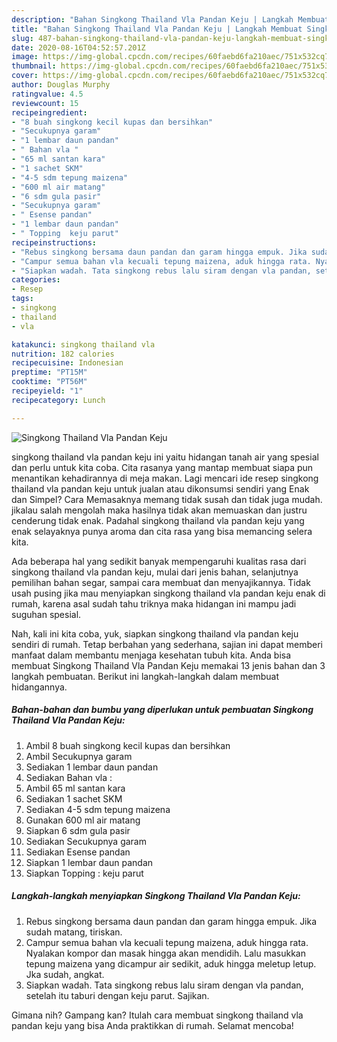 ```yaml
---
description: "Bahan Singkong Thailand Vla Pandan Keju | Langkah Membuat Singkong Thailand Vla Pandan Keju Yang Lezat Sekali"
title: "Bahan Singkong Thailand Vla Pandan Keju | Langkah Membuat Singkong Thailand Vla Pandan Keju Yang Lezat Sekali"
slug: 487-bahan-singkong-thailand-vla-pandan-keju-langkah-membuat-singkong-thailand-vla-pandan-keju-yang-lezat-sekali
date: 2020-08-16T04:52:57.201Z
image: https://img-global.cpcdn.com/recipes/60faebd6fa210aec/751x532cq70/singkong-thailand-vla-pandan-keju-foto-resep-utama.jpg
thumbnail: https://img-global.cpcdn.com/recipes/60faebd6fa210aec/751x532cq70/singkong-thailand-vla-pandan-keju-foto-resep-utama.jpg
cover: https://img-global.cpcdn.com/recipes/60faebd6fa210aec/751x532cq70/singkong-thailand-vla-pandan-keju-foto-resep-utama.jpg
author: Douglas Murphy
ratingvalue: 4.5
reviewcount: 15
recipeingredient:
- "8 buah singkong kecil kupas dan bersihkan"
- "Secukupnya garam"
- "1 lembar daun pandan"
- " Bahan vla "
- "65 ml santan kara"
- "1 sachet SKM"
- "4-5 sdm tepung maizena"
- "600 ml air matang"
- "6 sdm gula pasir"
- "Secukupnya garam"
- " Esense pandan"
- "1 lembar daun pandan"
- " Topping  keju parut"
recipeinstructions:
- "Rebus singkong bersama daun pandan dan garam hingga empuk. Jika sudah matang, tiriskan."
- "Campur semua bahan vla kecuali tepung maizena, aduk hingga rata. Nyalakan kompor dan masak hingga akan mendidih. Lalu masukkan tepung maizena yang dicampur air sedikit, aduk hingga meletup letup. Jka sudah, angkat."
- "Siapkan wadah. Tata singkong rebus lalu siram dengan vla pandan, setelah itu taburi dengan keju parut. Sajikan."
categories:
- Resep
tags:
- singkong
- thailand
- vla

katakunci: singkong thailand vla 
nutrition: 182 calories
recipecuisine: Indonesian
preptime: "PT15M"
cooktime: "PT56M"
recipeyield: "1"
recipecategory: Lunch

---
```



![Singkong Thailand Vla Pandan Keju](https://img-global.cpcdn.com/recipes/60faebd6fa210aec/751x532cq70/singkong-thailand-vla-pandan-keju-foto-resep-utama.jpg)


singkong thailand vla pandan keju ini yaitu hidangan tanah air yang spesial dan perlu untuk kita coba. Cita rasanya yang mantap membuat siapa pun menantikan kehadirannya di meja makan.
Lagi mencari ide resep singkong thailand vla pandan keju untuk jualan atau dikonsumsi sendiri yang Enak dan Simpel? Cara Memasaknya memang tidak susah dan tidak juga mudah. jikalau salah mengolah maka hasilnya tidak akan memuaskan dan justru cenderung tidak enak. Padahal singkong thailand vla pandan keju yang enak selayaknya punya aroma dan cita rasa yang bisa memancing selera kita.

Ada beberapa hal yang sedikit banyak mempengaruhi kualitas rasa dari singkong thailand vla pandan keju, mulai dari jenis bahan, selanjutnya pemilihan bahan segar, sampai cara membuat dan menyajikannya. Tidak usah pusing jika mau menyiapkan singkong thailand vla pandan keju enak di rumah, karena asal sudah tahu triknya maka hidangan ini mampu jadi suguhan spesial.




Nah, kali ini kita coba, yuk, siapkan singkong thailand vla pandan keju sendiri di rumah. Tetap berbahan yang sederhana, sajian ini dapat memberi manfaat dalam membantu menjaga kesehatan tubuh kita. Anda bisa membuat Singkong Thailand Vla Pandan Keju memakai 13 jenis bahan dan 3 langkah pembuatan. Berikut ini langkah-langkah dalam membuat hidangannya.

<!--inarticleads1-->

##### Bahan-bahan dan bumbu yang diperlukan untuk pembuatan Singkong Thailand Vla Pandan Keju:

1. Ambil 8 buah singkong kecil kupas dan bersihkan
1. Ambil Secukupnya garam
1. Sediakan 1 lembar daun pandan
1. Sediakan  Bahan vla :
1. Ambil 65 ml santan kara
1. Sediakan 1 sachet SKM
1. Sediakan 4-5 sdm tepung maizena
1. Gunakan 600 ml air matang
1. Siapkan 6 sdm gula pasir
1. Sediakan Secukupnya garam
1. Sediakan  Esense pandan
1. Siapkan 1 lembar daun pandan
1. Siapkan  Topping : keju parut




<!--inarticleads2-->

##### Langkah-langkah menyiapkan Singkong Thailand Vla Pandan Keju:

1. Rebus singkong bersama daun pandan dan garam hingga empuk. Jika sudah matang, tiriskan.
1. Campur semua bahan vla kecuali tepung maizena, aduk hingga rata. Nyalakan kompor dan masak hingga akan mendidih. Lalu masukkan tepung maizena yang dicampur air sedikit, aduk hingga meletup letup. Jka sudah, angkat.
1. Siapkan wadah. Tata singkong rebus lalu siram dengan vla pandan, setelah itu taburi dengan keju parut. Sajikan.




Gimana nih? Gampang kan? Itulah cara membuat singkong thailand vla pandan keju yang bisa Anda praktikkan di rumah. Selamat mencoba!
